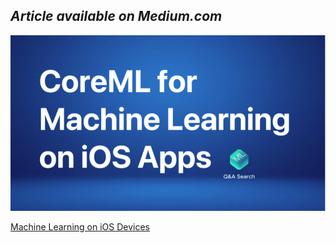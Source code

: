 ## _Article available on Medium.com_

![Medium Article](https://github.com/djtoler/CoreML_For_Vector_Embeddings/blob/main/CoreML001.png)


[Machine Learning on iOS Devices](https://medium.com/@djinthecloud/machine-learning-on-ios-devices-how-to-build-intelligent-search-features-for-iphone-tablet-apps-1c836f1bd82c)
